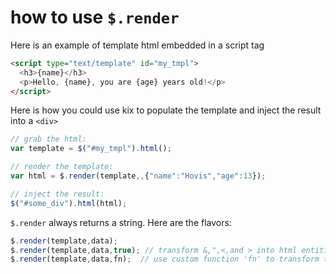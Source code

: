 # how to use `$.render`

Here is an example of template html embedded in a script tag
```html
<script type="text/template" id="my_tmpl">
  <h3>{name}</h3>
  <p>Hello, {name}, you are {age} years old!</p>
</script>
```

Here is how you could use kix to populate the template and inject the result into a `<div>`
```javascript
// grab the html:
var template = $("#my_tmpl").html();

// render the template:
var html = $.render(template,,{"name":"Hovis","age":13});

// inject the result: 
$("#some_div").html(html);
```

`$.render` always returns a string.
Here are the flavors:
```javascript
$.render(template,data);
$.render(template,data,true); // transform &,",<,and > into html entities
$.render(template,data,fn);  // use custom function 'fn' to transform the data
```

